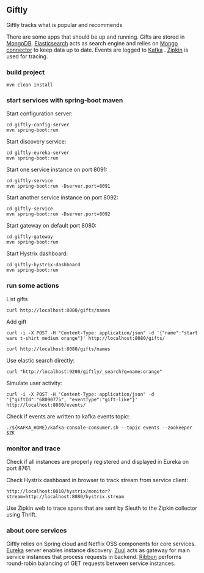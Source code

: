Giftly
-

Giftly tracks what is popular and recommends

There are some apps that should be up and running. Gifts are stored in [MongoDB](https://github.com/inlight-media/docker-mongodb-replica-set). [Elasticsearch](https://github.com/dockerfile/elasticsearch) acts as search engine and relies on [Mongo connector](https://github.com/mongodb-labs/mongo-connector) to keep data up to date. Events are logged to [Kafka](https://github.com/wurstmeister/kafka-docker) . [Zipkin](https://github.com/openzipkin/zipkin) is used for tracing.

### build project

```
mvn clean install
```

### start services with spring-boot maven

Start configuration server:

```
cd giftly-config-server
mvn spring-boot:run
```

Start discovery service:

```
cd giftly-eureka-server
mvn spring-boot:run
```

Start one service instance on port 8091:

```
cd giftly-service
mvn spring-boot:run -Dserver.port=8091
```

Start another service instance on port 8092:

```
cd giftly-service
mvn spring-boot:run -Dserver.port=8092
```

Start gateway on default port 8080:

```
cd giftly-gateway
mvn spring-boot:run
```

Start Hystrix dashboard:

```
cd giftly-hystrix-dashboard
mvn spring-boot:run
```

### run some actions

List gifts

```
curl http://localhost:8080/gifts/names
```

Add gift

```
curl -i -X POST -H "Content-Type: application/json" -d '{"name":"start wars t-shirt medium orange"}' http://localhost:8080/gifts/

curl http://localhost:8080/gifts/names
```

Use elastic search directly:

```
curl "http://localhost:9200/giftly/_search?q=name:orange"
```

Simulate user activity:

```
curl -i -X POST -H "Content-Type: application/json" -d '{"giftId":"68090775", "eventType":"gift-like"}' http://localhost:8080/events/
```

Check if events are written to kafka events topic:

```
./${KAFKA_HOME}/kafka-console-consumer.sh --topic events --zookeeper $ZK
```

### monitor and trace

Check if all instances are properly registered and displayed in Eureka on port 8761.

Check Hystrix dashboard in browser to track stream from service client:

```
http://localhost:8010/hystrix/monitor?stream=http://localhost:8080/hystrix.stream
```

Use Zipkin web to trace spans that are sent by Sleuth to the Zipkin collector using Thrift.


### about core services

Giftly relies on Spring cloud and Netflix OSS components for core services. [Eureka](https://github.com/Netflix/eureka) server enables instance discovery. [Zuul](https://github.com/Netflix/zuul) acts as gateway for main service instances that process requests in backend. [Ribbon](https://github.com/Netflix/ribbon) performs round-robin balancing of GET requests between service instances.